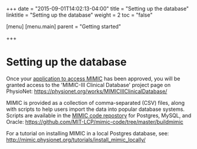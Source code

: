 +++
date = "2015-09-01T14:02:13-04:00"
title = "Setting up the database"
linktitle = "Setting up the database"
weight = 2
toc = "false"

[menu]
  [menu.main]
    parent = "Getting started"

+++

# Setting up the database

Once your [application to access MIMIC](http://mimic.physionet.org/gettingstarted/access/) has been approved, you will be granted access to the 'MIMIC-III Clinical Database' project page on PhysioNet:
https://physionet.org/works/MIMICIIIClinicalDatabase/

MIMIC is provided as a collection of comma-separated (CSV) files, along with scripts to help users import the data into popular database systems. Scripts are available in the [MIMIC code repostory](https://github.com/MIT-LCP/mimic-code) for Postgres, MySQL, and Oracle:
https://github.com/MIT-LCP/mimic-code/tree/master/buildmimic

For a tutorial on installing MIMIC in a local Postgres database, see:
http://mimic.physionet.org/tutorials/install_mimic_locally/


